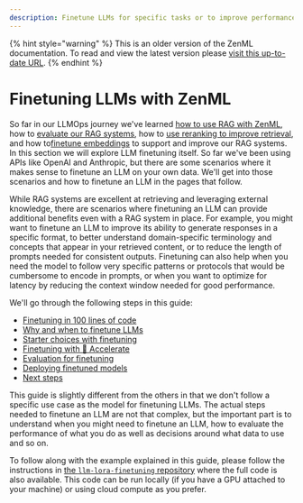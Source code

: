 ```yaml
---
description: Finetune LLMs for specific tasks or to improve performance and cost.
---
```


{% hint style="warning" %}
This is an older version of the ZenML documentation. To read and view the latest version please [visit this up-to-date URL](https://docs.zenml.io).
{% endhint %}


# Finetuning LLMs with ZenML

So far in our LLMOps journey we've learned [how to use RAG with ZenML](../rag-with-zenml/), how to [evaluate our RAG systems](../evaluation/), how to [use reranking to improve retrieval](../reranking/), and how to[finetune embeddings](../finetuning-embeddings/) to support and improve our RAG systems. In this section we will explore LLM finetuning itself. So far we've been using APIs like OpenAI and Anthropic, but there are some scenarios where it makes sense to finetune an LLM on your own data. We'll get into those scenarios and how to finetune an LLM in the pages that follow.

While RAG systems are excellent at retrieving and leveraging external knowledge, there are scenarios where finetuning an LLM can provide additional benefits even with a RAG system in place. For example, you might want to finetune an LLM to improve its ability to generate responses in a specific format, to better understand domain-specific terminology and concepts that appear in your retrieved content, or to reduce the length of prompts needed for consistent outputs. Finetuning can also help when you need the model to follow very specific patterns or protocols that would be cumbersome to encode in prompts, or when you want to optimize for latency by reducing the context window needed for good performance.

We'll go through the following steps in this guide:

* [Finetuning in 100 lines of code](finetuning-100-loc.md)
* [Why and when to finetune LLMs](why-and-when-to-finetune-llms.md)
* [Starter choices with finetuning](starter-choices-for-finetuning-llms.md)
* [Finetuning with 🤗 Accelerate](finetuning-with-accelerate.md)
* [Evaluation for finetuning](evaluation-for-finetuning.md)
* [Deploying finetuned models](deploying-finetuned-models.md)
* [Next steps](next-steps.md)

This guide is slightly different from the others in that we don't follow a specific use case as the model for finetuning LLMs. The actual steps needed to finetune an LLM are not that complex, but the important part is to understand when you might need to finetune an LLM, how to evaluate the performance of what you do as well as decisions around what data to use and so on.

To follow along with the example explained in this guide, please follow the instructions in [the `llm-lora-finetuning` repository](https://github.com/zenml-io/zenml-projects/tree/main/gamesense) where the full code is also available. This code can be run locally (if you have a GPU attached to your machine) or using cloud compute as you prefer.
